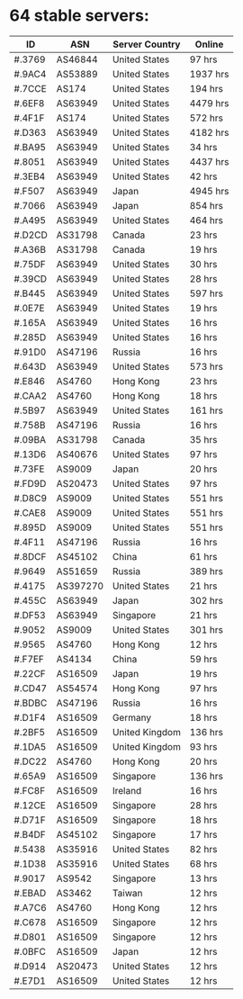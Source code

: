 # 64 stable servers:

| ID | ASN | Server Country | Online |
| ------ | ------ | ------ | ------ |
| #.3769 | AS46844 | United States | 97 hrs |
| #.9AC4 | AS53889 | United States | 1937 hrs |
| #.7CCE | AS174 | United States | 194 hrs |
| #.6EF8 | AS63949 | United States | 4479 hrs |
| #.4F1F | AS174 | United States | 572 hrs |
| #.D363 | AS63949 | United States | 4182 hrs |
| #.BA95 | AS63949 | United States | 34 hrs |
| #.8051 | AS63949 | United States | 4437 hrs |
| #.3EB4 | AS63949 | United States | 42 hrs |
| #.F507 | AS63949 | Japan | 4945 hrs |
| #.7066 | AS63949 | Japan | 854 hrs |
| #.A495 | AS63949 | United States | 464 hrs |
| #.D2CD | AS31798 | Canada | 23 hrs |
| #.A36B | AS31798 | Canada | 19 hrs |
| #.75DF | AS63949 | United States | 30 hrs |
| #.39CD | AS63949 | United States | 28 hrs |
| #.B445 | AS63949 | United States | 597 hrs |
| #.0E7E | AS63949 | United States | 19 hrs |
| #.165A | AS63949 | United States | 16 hrs |
| #.285D | AS63949 | United States | 16 hrs |
| #.91D0 | AS47196 | Russia | 16 hrs |
| #.643D | AS63949 | United States | 573 hrs |
| #.E846 | AS4760 | Hong Kong | 23 hrs |
| #.CAA2 | AS4760 | Hong Kong | 18 hrs |
| #.5B97 | AS63949 | United States | 161 hrs |
| #.758B | AS47196 | Russia | 16 hrs |
| #.09BA | AS31798 | Canada | 35 hrs |
| #.13D6 | AS40676 | United States | 97 hrs |
| #.73FE | AS9009 | Japan | 20 hrs |
| #.FD9D | AS20473 | United States | 97 hrs |
| #.D8C9 | AS9009 | United States | 551 hrs |
| #.CAE8 | AS9009 | United States | 551 hrs |
| #.895D | AS9009 | United States | 551 hrs |
| #.4F11 | AS47196 | Russia | 16 hrs |
| #.8DCF | AS45102 | China | 61 hrs |
| #.9649 | AS51659 | Russia | 389 hrs |
| #.4175 | AS397270 | United States | 21 hrs |
| #.455C | AS63949 | Japan | 302 hrs |
| #.DF53 | AS63949 | Singapore | 21 hrs |
| #.9052 | AS9009 | United States | 301 hrs |
| #.9565 | AS4760 | Hong Kong | 12 hrs |
| #.F7EF | AS4134 | China | 59 hrs |
| #.22CF | AS16509 | Japan | 19 hrs |
| #.CD47 | AS54574 | Hong Kong | 97 hrs |
| #.BDBC | AS47196 | Russia | 16 hrs |
| #.D1F4 | AS16509 | Germany | 18 hrs |
| #.2BF5 | AS16509 | United Kingdom | 136 hrs |
| #.1DA5 | AS16509 | United Kingdom | 93 hrs |
| #.DC22 | AS4760 | Hong Kong | 20 hrs |
| #.65A9 | AS16509 | Singapore | 136 hrs |
| #.FC8F | AS16509 | Ireland | 16 hrs |
| #.12CE | AS16509 | Singapore | 28 hrs |
| #.D71F | AS16509 | Singapore | 18 hrs |
| #.B4DF | AS45102 | Singapore | 17 hrs |
| #.5438 | AS35916 | United States | 82 hrs |
| #.1D38 | AS35916 | United States | 68 hrs |
| #.9017 | AS9542 | Singapore | 13 hrs |
| #.EBAD | AS3462 | Taiwan | 12 hrs |
| #.A7C6 | AS4760 | Hong Kong | 12 hrs |
| #.C678 | AS16509 | Singapore | 12 hrs |
| #.D801 | AS16509 | Singapore | 12 hrs |
| #.0BFC | AS16509 | Japan | 12 hrs |
| #.D914 | AS20473 | United States | 12 hrs |
| #.E7D1 | AS16509 | United States | 12 hrs |


